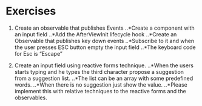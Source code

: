 # Exercises

1. Create an observable that publishes Events
   ..*Create a component with an input field
   ..*Add the AfterViewInit lifecycle hook
   ..*Create an Observable that publishes key down events
   ..*Subscribe to it and when the user presses ESC button empty the input field
   ..\*The keyboard code for Esc is “Escape”

2. Create an input field using reactive forms technique.
   ..*When the users starts typing and he types the third character propose a suggestion from a suggestion list.
   ..*The list can be an array with some predefined words.
   ..*When there is no suggestion just show the value.
   ..*Please implement this with relative techniques to the reactive forms and the observables.
